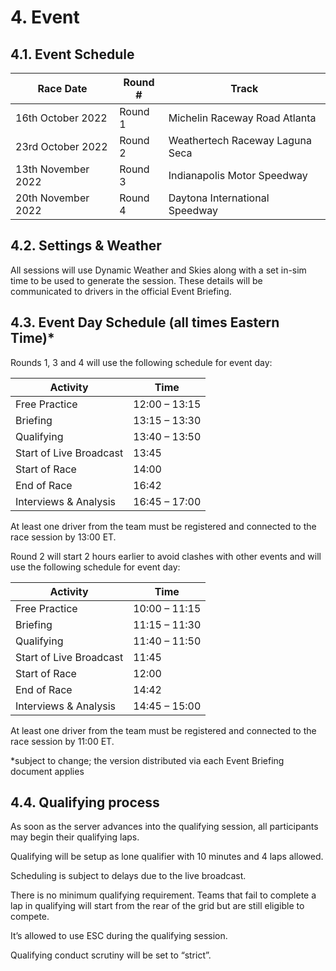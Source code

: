 # 4. Event

## 4.1. Event Schedule
| Race Date          | Round # | Track                           |
|--------------------|---------|---------------------------------|
| 16th October 2022  | Round 1 | Michelin Raceway Road Atlanta   |
| 23rd October 2022  | Round 2 | Weathertech Raceway Laguna Seca |
| 13th November 2022 | Round 3 | Indianapolis Motor Speedway     |
| 20th November 2022 | Round 4 | Daytona International Speedway  |

## 4.2. Settings & Weather
All sessions will use Dynamic Weather and Skies along with a set in-sim time to be used to generate the session. These details will be communicated to drivers in the official Event Briefing.

## 4.3. Event Day Schedule (all times Eastern Time)*
Rounds 1, 3 and 4 will use the following schedule for event day:

| Activity                | Time          |
|-------------------------|---------------|
| Free Practice           | 12:00 – 13:15 |
| Briefing                | 13:15 – 13:30 |
| Qualifying              | 13:40 – 13:50 |
| Start of Live Broadcast | 13:45         |
| Start of Race           | 14:00         |
| End of Race             | 16:42         |
| Interviews & Analysis   | 16:45 – 17:00 |

At least one driver from the team must be registered and connected to the race session by 13:00 ET.

Round 2 will start 2 hours earlier to avoid clashes with other events and will use the following schedule for event day:

| Activity                | Time          |
|-------------------------|---------------|
| Free Practice           | 10:00 – 11:15 |
| Briefing                | 11:15 – 11:30 |
| Qualifying              | 11:40 – 11:50 |
| Start of Live Broadcast | 11:45         |
| Start of Race           | 12:00         |
| End of Race             | 14:42         |
| Interviews & Analysis   | 14:45 – 15:00 |

At least one driver from the team must be registered and connected to the race session by 11:00 ET.

*subject to change; the version distributed via each Event Briefing document applies

## 4.4. Qualifying process
As soon as the server advances into the qualifying session, all participants may begin their qualifying laps.

Qualifying will be setup as lone qualifier with 10 minutes and 4 laps allowed.

Scheduling is subject to delays due to the live broadcast.

There is no minimum qualifying requirement. Teams that fail to complete a lap in qualifying will start from the rear of the grid but are still eligible to compete.

It’s allowed to use ESC during the qualifying session.

Qualifying conduct scrutiny will be set to “strict”.  
